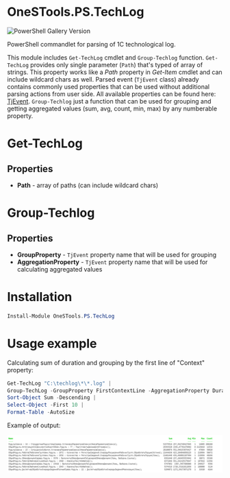 # OneSTools.PS.TechLog

![PowerShell Gallery Version](https://img.shields.io/powershellgallery/v/OneSTools.PS.TechLog?style=plastic)

PowerShell commandlet for parsing of 1C technological log.  

This module includes `Get-TechLog` cmdlet and `Group-Techlog` function. `Get-TechLog` provides only single parameter (`Path`) that's typed of array of strings. This property works like a *Path* property in *Get-Item* cmdlet and can include wildcard chars as well. Parsed event (`TjEvent` class) already contains commonly used properties that can be used without additional parsing actions from user side. All available properties can be found here: [TjEvent](https://github.com/akpaevj/OneSTools.PS.TechLog/blob/master/TjEvent.cs). `Group-Techlog` just a function that can be used for grouping and getting aggregated values (sum, avg, count, min, max) by any numberable property.

# Get-TechLog
## Properties
- **Path** - array of paths (can include wildcard chars)

# Group-Techlog
## Properties
- **GroupProperty** - `TjEvent` property name that will be used for grouping  
- **AggregationProperty** - `TjEvent` property name that will be used for calculating aggregated values

# Installation

```powershell
Install-Module OneSTools.PS.TechLog
```

# Usage example
Calculating sum of duration and grouping by the first line of "Context" property:
```powershell
Get-TechLog "C:\techlog\*\*.log" |
Group-TechLog -GroupProperty FirstContextLine -AggregationProperty Duration | 
Sort-Object Sum -Descending | 
Select-Object -First 10 |
Format-Table -AutoSize
```
Example of output:

![Alt text](output.png)
